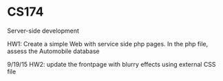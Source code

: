 # CS174
Server-side development 

HW1: Create a simple Web with service side php pages. In the php file, assess the Automobile database

9/19/15
HW2: update the frontpage with blurry effects using external CSS file